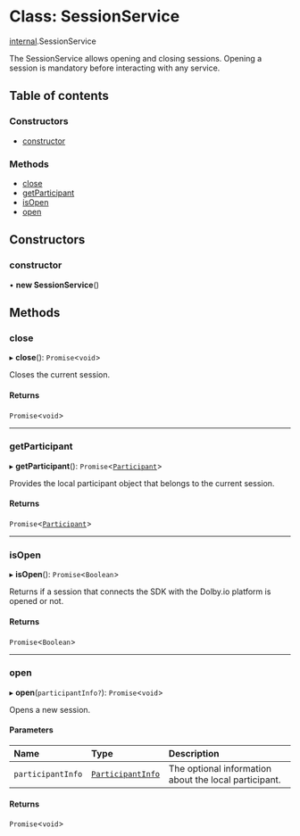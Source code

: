 # Class: SessionService

[internal](../modules/internal.md).SessionService

The SessionService allows opening and closing sessions. Opening a session is mandatory before interacting with any service.

## Table of contents

### Constructors

- [constructor](internal.SessionService.md#constructor)

### Methods

- [close](internal.SessionService.md#close)
- [getParticipant](internal.SessionService.md#getparticipant)
- [isOpen](internal.SessionService.md#isopen)
- [open](internal.SessionService.md#open)

## Constructors

### constructor

• **new SessionService**()

## Methods

### close

▸ **close**(): `Promise`<`void`\>

Closes the current session.

#### Returns

`Promise`<`void`\>

___

### getParticipant

▸ **getParticipant**(): `Promise`<[`Participant`](../interfaces/internal.Participant.md)\>

Provides the local participant object that belongs to the current session.

#### Returns

`Promise`<[`Participant`](../interfaces/internal.Participant.md)\>

___

### isOpen

▸ **isOpen**(): `Promise`<`Boolean`\>

Returns if a session that connects the SDK with the Dolby.io platform is opened or not.

#### Returns

`Promise`<`Boolean`\>

___

### open

▸ **open**(`participantInfo?`): `Promise`<`void`\>

Opens a new session.

#### Parameters

| Name | Type | Description |
| :------ | :------ | :------ |
| `participantInfo` | [`ParticipantInfo`](../interfaces/internal.ParticipantInfo.md) | The optional information about the local participant. |

#### Returns

`Promise`<`void`\>
